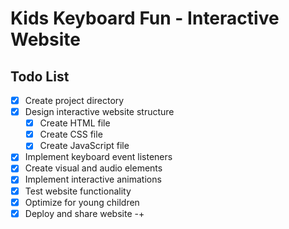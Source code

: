 # Kids Keyboard Fun - Interactive Website

## Todo List
- [x] Create project directory
- [x] Design interactive website structure
  - [x] Create HTML file
  - [x] Create CSS file
  - [x] Create JavaScript file
- [x] Implement keyboard event listeners
- [x] Create visual and audio elements
- [x] Implement interactive animations
- [x] Test website functionality
- [x] Optimize for young children
- [x] Deploy and share website
-+
